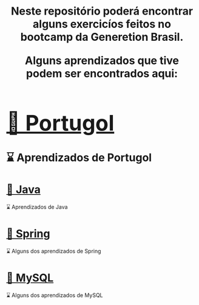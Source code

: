 <h1 align="center">
    <a 🚀 turma16java</a>


Neste repositório poderá encontrar alguns exercicíos feitos no bootcamp da Generetion Brasil.

Alguns aprendizados que tive podem ser encontrados aqui:


<h1 align="left">
    <a href="https://github.com/Mayaramafioletti/turma16java/tree/main/portugol">🔗 Portugol</a>
</h1>
<p align="left">⌛ Aprendizados de Portugol</p>

<h1 align="left">
    <a href="https://github.com/Mayaramafioletti/turma16java/tree/main/java">🔗 Java</a>
</h1>
<p align="left">⌛ Aprendizados de Java</p>

<h1 align="left">
    <a href="https://github.com/Mayaramafioletti/turma16java/tree/main/Spring">🔗 Spring</a>
</h1>
<p align="left">⌛ Alguns dos aprendizados de Spring</p>


<h1 align="left">
    <a href="https://github.com/Mayaramafioletti/turma16java/tree/main/MySQL">🔗 MySQL</a>
</h1>
<p align="left">⌛ Alguns dos aprendizados de MySQL</p>

